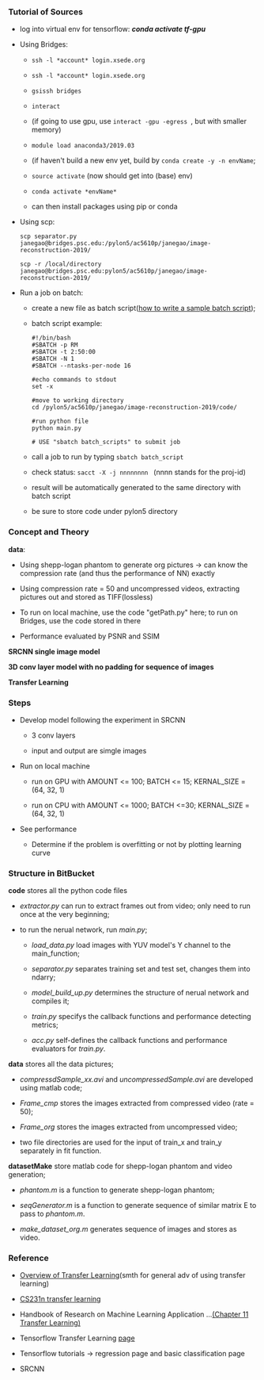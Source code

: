 ### Tutorial of Sources ###

* log into virtual env for tensorflow: *__conda activate tf-gpu__*

* Using Bridges:
  
  * ``` ssh -l *account* login.xsede.org ```

  * ``` ssh -l *account* login.xsede.org ```

  * ``` gsissh bridges ```

  * ``` interact ```

  * (if going to use gpu, use ```interact -gpu -egress ```, but with smaller memory)

  * ``` module load anaconda3/2019.03 ```

  * (if haven't build a new env yet, build by ``` conda create -y -n envName ```;

  * ``` source activate ``` (now should get into (base) env)

  * ``` conda activate *envName* ```

  * can then install packages using pip or conda

* Using scp:

  ```
  scp separator.py janegao@bridges.psc.edu:/pylon5/ac5610p/janegao/image-reconstruction-2019/
  ```

  ```
  scp -r /local/directory janegao@bridges.psc.edu:pylon5/ac5610p/janegao/image-reconstruction-2019/
  ```

* Run a job on batch:

  * create a new file as batch script([how to write a sample batch script](https://www.psc.edu/bridges/user-guide/sample-batch-scripts));

  * batch script example:

		#!/bin/bash
		#SBATCH -p RM
		#SBATCH -t 2:50:00
		#SBATCH -N 1
		#SBATCH --ntasks-per-node 16

		#echo commands to stdout
		set -x

		#move to working directory
		cd /pylon5/ac5610p/janegao/image-reconstruction-2019/code/

		#run python file
		python main.py

		# USE "sbatch batch_scripts" to submit job

  * call a job to run by typing ``` sbatch batch_script ```

  * check status: ```sacct -X -j nnnnnnnn ```  (nnnn stands for the proj-id)

  * result will be automatically generated to the same directory with batch script

  * be sure to store code under pylon5 directory

### Concept and Theory ###

**data**:

* Using shepp-logan phantom to generate org pictures -> can know the compression rate (and thus the performance of NN) exactly

* Using compression rate = 50 and uncompressed videos, extracting pictures out and stored as TIFF(lossless)

* To run on local machine, use the code "getPath.py" here; to run on Bridges, use the code stored in there

* Performance evaluated by PSNR and SSIM

**SRCNN single image model**

**3D conv layer model with no padding for sequence of images**

**Transfer Learning**

### Steps ###

* Develop model following the experiment in SRCNN

  * 3 conv layers

  * input and output are simgle images

* Run on local machine

  * run on GPU with AMOUNT <= 100; BATCH <= 15; KERNAL_SIZE = (64, 32, 1)

  * run on CPU with AMOUNT <= 1000; BATCH <=30; KERNAL_SIZE = (64, 32, 1)

* See performance

  * Determine if the problem is overfitting or not by plotting learning curve

### Structure in BitBucket ###

**code** stores all the python code files

* *extractor.py* can run to extract frames out from video; only need to run once at the very beginning;

* to run the nerual network, run *main.py*;

  * *load_data.py* load images with YUV model's Y channel to the main_function;

  * *separator.py* separates training set and test set, changes them into ndarry;

  * *model_build_up.py* determines the structure of nerual network and compiles it;

  * *train.py* specifys the callback functions and performance detecting metrics;

  * *acc.py* self-defines the callback functions and performance evaluators for *train.py*.

**data** stores all the data pictures;

* *compressdSample_xx.avi* and *uncompressedSample.avi* are developed using matlab code;

* *Frame_cmp* stores the images extracted from compressed video (rate = 50);

* *Frame_org* stores the images extracted from uncompressed video;

* two file directories are used for the input of train_x and train_y separately in fit function.


**datasetMake** store matlab code for shepp-logan phantom and video generation;

* *phantom.m* is a function to generate shepp-logan phantom;

* *seqGenerator.m* is a function to generate sequence of similar matrix E to pass to *phantom.m*.

* *make_dataset_org.m* generates sequence of images and stores as video.

### Reference ###

* [Overview of Transfer Learning](https://machinelearningmastery.com/how-to-use-transfer-learning-when-developing-convolutional-neural-network-models/)(smth for general adv of using transfer learning)

* [CS231n transfer learning](http://cs231n.github.io/transfer-learning/)

* Handbook of Research on Machine Learning Application ...[(Chapter 11 Transfer Learning)](https://bitbucket.org/EDKLW/image-reconstruction-2019/src/master/doc/transferLearning.md)

* Tensorflow Transfer Learning [page](https://www.tensorflow.org/tutorials/images/transfer_learning)

* Tensorflow tutorials -> regression page and basic classification page

* SRCNN


